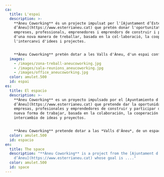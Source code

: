 ```yaml
---
ca:
  title: L'espai
  description: >-
    **Àneu Coworking** és un projecte impulsat per l'[Ajuntament d’Esterri
    d’Àneu](https://www.esterrianeu.cat) que pretén donar l'oportunitat a
    empreses, professionals, emprenedores i emprendors de construir i participar
    d'una nova manera de treballar, basada en la col·laboració, la cooperació i
    l'intercanvi d'idees i projectes.


    **Àneu Coworking** pretén dotar a les Valls d'Àneu, d'un espai confortable, actual i amb els equipaments necessaris per poder desenvolupar l'activitat laboral de manera adequada i amb un preu assequible, potenciant així la creació d'ocupació i l'activitat econòmica i contribuint a fixar població al territori.
  images:
    - /images/zona-treball-aneucoworking.jpg
    - /images/sala-reunions_aneucoworking.jpg
    - /images/office_aneucoworking.jpg
  color: amulet.500
  id: espai
es:
  title: El espacio
  description: >-
    **Àneu Coworking** es un proyecto impulsado por el [Ayuntamiento d’Esterri
    d’Àneu](https://www.esterrianeu.cat) que pretende dar la oportunidad a
    empresas, profesionales y emprendedores de construir y participar de una
    nueva forma de trabajar, basada en la colaboración, la cooperación y el
    intercambio de ideas y proyectos.


    **Àneu Coworking** pretende dotar a las *Valls d'Àneu*, de un espacio confortable, actual y con los equipamientos necesarios para poder desarrollar la actividad laboral de forma adecuada y con un precio asequible, potenciando así la creación de ocupación y la actividad económica y contribuyendo a fijar población en el territorio.
  color: amulet.500
  id: espacio
en:
  title: The space
  description: "**Àneu Coworking** is a project from the [Ajuntament d’Esterri
    d’Àneu](https://www.esterrianeu.cat) whose goal is ...."
  color: amulet.500
  id: space
---
```


